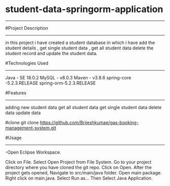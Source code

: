 # student-data-springorm-application

___________________________________________________________________

#Project Description

___________________________________________________________________
in this project i have created a student database  in which i have
add the student details , get single student data , get all student data
delete the student record and update the student data.


#Technologies Used

__________________________________________________________________
Java - SE 18.0.2
MySQL - v8.0.3
Maven - v3.8.6
spring-core -5.2.3.RELEASE
spring-orm-5.2.3.RELEASE

#Features

__________________________________________________________________________

adding new student data
get all student data
get single student data
delete data
update data

#clone
git clone https://github.com/Brijeshkumae/gas-booking-management-system.git

#Usage
____________________________________________________________________________________________
-Open Eclipse Workspace.

Click on File.
Select Open Project from File System.
Go to your project directory where you have cloned the git repo.
Click on Open.
After the project gets opened, Navigate to src/main/java folder.
Open main package.
Right click on main.java.
Select Run as...
Then Select Java Application.
